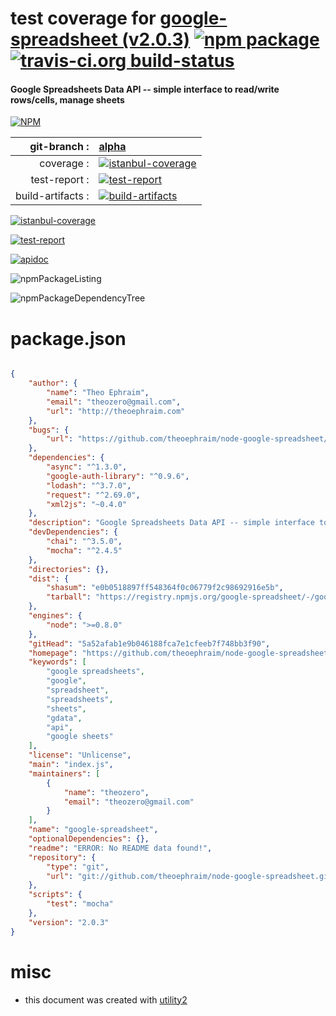 # test coverage for  [google-spreadsheet (v2.0.3)](https://github.com/theoephraim/node-google-spreadsheet)  [![npm package](https://img.shields.io/npm/v/npmtest-google-spreadsheet.svg?style=flat-square)](https://www.npmjs.org/package/npmtest-google-spreadsheet) [![travis-ci.org build-status](https://api.travis-ci.org/npmtest/node-npmtest-google-spreadsheet.svg)](https://travis-ci.org/npmtest/node-npmtest-google-spreadsheet)
#### Google Spreadsheets Data API -- simple interface to read/write rows/cells, manage sheets

[![NPM](https://nodei.co/npm/google-spreadsheet.png?downloads=true)](https://www.npmjs.com/package/google-spreadsheet)

| git-branch : | [alpha](https://github.com/npmtest/node-npmtest-google-spreadsheet/tree/alpha)|
|--:|:--|
| coverage : | [![istanbul-coverage](https://npmtest.github.io/node-npmtest-google-spreadsheet/build/coverage.badge.svg)](https://npmtest.github.io/node-npmtest-google-spreadsheet/build/coverage.html/index.html)|
| test-report : | [![test-report](https://npmtest.github.io/node-npmtest-google-spreadsheet/build/test-report.badge.svg)](https://npmtest.github.io/node-npmtest-google-spreadsheet/build/test-report.html)|
| build-artifacts : | [![build-artifacts](https://npmtest.github.io/node-npmtest-google-spreadsheet/glyphicons_144_folder_open.png)](https://github.com/npmtest/node-npmtest-google-spreadsheet/tree/gh-pages/build)|

[![istanbul-coverage](https://npmtest.github.io/node-npmtest-google-spreadsheet/build/screenCapture.buildCustomOrg.browser.coverage.html.png)](https://npmtest.github.io/node-npmtest-google-spreadsheet/build/coverage.html/index.html)

[![test-report](https://npmtest.github.io/node-npmtest-google-spreadsheet/build/screenCapture.buildCustomOrg.browser.%252Fhome%252Ftravis%252Fbuild%252Fnpmtest%252Fnode-npmtest-google-spreadsheet%252Ftmp%252Fbuild%252Ftest-report.html.png)](https://npmtest.github.io/node-npmtest-google-spreadsheet/build/test-report.html)

[![apidoc](https://npmdoc.github.io/node-npmdoc-google-spreadsheet/build/screenCapture.buildApidoc.browser.%252Fhome%252Ftravis%252Fbuild%252Fnpmdoc%252Fnode-npmdoc-google-spreadsheet%252Ftmp%252Fbuild%252Fapidoc.html.png)](https://npmdoc.github.io/node-npmdoc-google-spreadsheet/build/apidoc.html)

![npmPackageListing](https://npmtest.github.io/node-npmtest-google-spreadsheet/build/screenCapture.npmPackageListing.svg)

![npmPackageDependencyTree](https://npmtest.github.io/node-npmtest-google-spreadsheet/build/screenCapture.npmPackageDependencyTree.svg)



# package.json

```json

{
    "author": {
        "name": "Theo Ephraim",
        "email": "theozero@gmail.com",
        "url": "http://theoephraim.com"
    },
    "bugs": {
        "url": "https://github.com/theoephraim/node-google-spreadsheet/issues"
    },
    "dependencies": {
        "async": "^1.3.0",
        "google-auth-library": "^0.9.6",
        "lodash": "^3.7.0",
        "request": "^2.69.0",
        "xml2js": "~0.4.0"
    },
    "description": "Google Spreadsheets Data API -- simple interface to read/write rows/cells, manage sheets",
    "devDependencies": {
        "chai": "^3.5.0",
        "mocha": "^2.4.5"
    },
    "directories": {},
    "dist": {
        "shasum": "e0b0518897ff548364f0c06779f2c98692916e5b",
        "tarball": "https://registry.npmjs.org/google-spreadsheet/-/google-spreadsheet-2.0.3.tgz"
    },
    "engines": {
        "node": ">=0.8.0"
    },
    "gitHead": "5a52afab1e9b046188fca7e1cfeeb7f748bb3f90",
    "homepage": "https://github.com/theoephraim/node-google-spreadsheet",
    "keywords": [
        "google spreadsheets",
        "google",
        "spreadsheet",
        "spreadsheets",
        "sheets",
        "gdata",
        "api",
        "google sheets"
    ],
    "license": "Unlicense",
    "main": "index.js",
    "maintainers": [
        {
            "name": "theozero",
            "email": "theozero@gmail.com"
        }
    ],
    "name": "google-spreadsheet",
    "optionalDependencies": {},
    "readme": "ERROR: No README data found!",
    "repository": {
        "type": "git",
        "url": "git://github.com/theoephraim/node-google-spreadsheet.git"
    },
    "scripts": {
        "test": "mocha"
    },
    "version": "2.0.3"
}
```



# misc
- this document was created with [utility2](https://github.com/kaizhu256/node-utility2)
